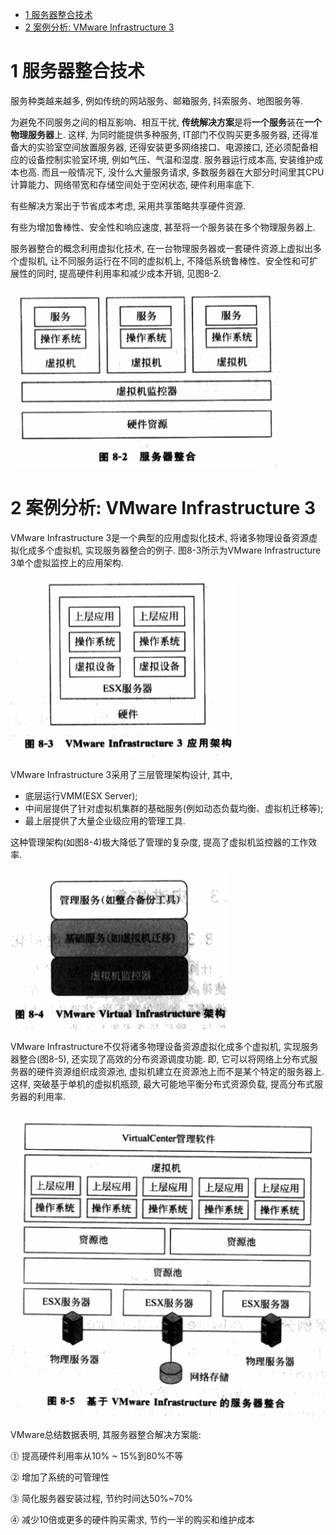 
<!-- @import "[TOC]" {cmd="toc" depthFrom=1 depthTo=6 orderedList=false} -->

<!-- code_chunk_output -->

* [1 服务器整合技术](#1-服务器整合技术)
* [2 案例分析: VMware Infrastructure 3](#2-案例分析-vmware-infrastructure-3)

<!-- /code_chunk_output -->

# 1 服务器整合技术

服务种类越来越多, 例如传统的网站服务、邮箱服务, 抖索服务、地图服务等. 

为避免不同服务之间的相互影响、相互干扰, **传统解决方案**是将**一个服务**装在**一个物理服务器**上. 这样, 为同时能提供多种服务, IT部门不仅购买更多服务器, 还得准备大的实验室空间放置服务器, 还得安装更多网络接口、电源接口, 还必须配备相应的设备控制实验室环境, 例如气压、气温和湿度. 服务器运行成本高, 安装维护成本也高. 而且一般情况下, 没什么大量服务请求, 多数服务器在大部分时间里其CPU计算能力、网络带宽和存储空间处于空闲状态, 硬件利用率底下.

有些解决方案出于节省成本考虑, 采用共享策略共享硬件资源.

有些为增加鲁棒性、安全性和响应速度, 甚至将一个服务装在多个物理服务器上.

服务器整合的概念利用虚拟化技术, 在一台物理服务器或一套硬件资源上虚拟出多个虚拟机, 让不同服务运行在不同的虚拟机上, 不降低系统鲁棒性、安全性和可扩展性的同时, 提高硬件利用率和减少成本开销, 见图8\-2.

![](./images/2019-04-30-09-28-11.png)

# 2 案例分析: VMware Infrastructure 3

VMware Infrastructure 3是一个典型的应用虚拟化技术, 将诸多物理设备资源虚拟化成多个虚拟机, 实现服务器整合的例子. 图8\-3所示为VMware Infrastructure 3单个虚拟监控上的应用架构.

![](./images/2019-04-30-09-34-45.png)

VMware Infrastructure 3采用了三层管理架构设计, 其中, 

- 底层运行VMM(ESX Server); 
- 中间层提供了针对虚拟机集群的基础服务(例如动态负载均衡、虚拟机迁移等); 
- 最上层提供了大量企业级应用的管理工具. 

这种管理架构(如图8\-4)极大降低了管理的复杂度, 提高了虚拟机监控器的工作效率.

![](./images/2019-04-30-09-38-53.png)

VMware Infrastructure不仅将诸多物理设备资源虚拟化成多个虚拟机, 实现服务器整合(图8\-5), 还实现了高效的分布资源调度功能. 即, 它可以将网络上分布式服务器的硬件资源组织成资源池, 虚拟机建立在资源池上而不是某个特定的服务器上. 这样, 突破基于单机的虚拟机瓶颈, 最大可能地平衡分布式资源负载, 提高分布式服务器的利用率.

![](./images/2019-04-30-09-41-32.png)

VMware总结数据表明, 其服务器整合解决方案能:

⓵ 提高硬件利用率从10% \~ 15%到80%不等

⓶ 增加了系统的可管理性

⓷ 简化服务器安装过程, 节约时间达50%\~70%

⓸ 减少10倍或更多的硬件购买需求, 节约一半的购买和维护成本